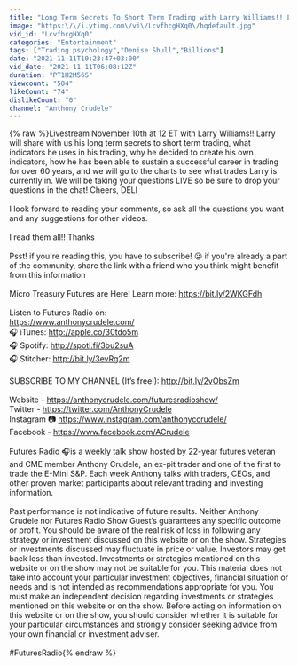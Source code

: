 ```yaml
---
title: "Long Term Secrets To Short Term Trading with Larry Williams!! Livestream"
image: "https:\/\/i.ytimg.com\/vi\/LcvfhcgHXq0\/hqdefault.jpg"
vid_id: "LcvfhcgHXq0"
categories: "Entertainment"
tags: ["Trading psychology","Denise Shull","Billions"]
date: "2021-11-11T10:23:47+03:00"
vid_date: "2021-11-11T06:08:12Z"
duration: "PT1H2M56S"
viewcount: "504"
likeCount: "74"
dislikeCount: "0"
channel: "Anthony Crudele"
---
```

{% raw %}Livestream November 10th at 12 ET with Larry Williams!!  Larry will share with us his long term secrets to short term trading, what indicators he uses in his trading, why he decided to create his own indicators, how he has been able to sustain a successful career in trading for over 60 years, and we will go to the charts to see what trades Larry is currently in.  We will be taking your questions LIVE so be sure to drop your questions in the chat!  Cheers, DELI<br /><br />I look forward to reading your comments, so ask all the questions you want and any suggestions for other videos. <br /><br />I read them all!! Thanks<br /> <br />Psst! if you're reading this, you have to subscribe! 😜 if you're already a part of the community, share the link with a friend who you think might benefit from this information<br /><br />Micro Treasury Futures are Here! Learn more:  <a rel="nofollow" target="blank" href="https://bit.ly/2WKGFdh">https://bit.ly/2WKGFdh</a> <br /><br />Listen to Futures Radio on:<br /><a rel="nofollow" target="blank" href="https://www.anthonycrudele.com/">https://www.anthonycrudele.com/</a><br />🎧 iTunes:  <a rel="nofollow" target="blank" href="http://apple.co/30tdo5m">http://apple.co/30tdo5m</a><br />🎧 Spotify:  <a rel="nofollow" target="blank" href="http://spoti.fi/3bu2suA">http://spoti.fi/3bu2suA</a><br />🎧 Stitcher:  <a rel="nofollow" target="blank" href="http://bit.ly/3evRg2m">http://bit.ly/3evRg2m</a><br /><br />SUBSCRIBE TO MY CHANNEL (It’s free!):  <a rel="nofollow" target="blank" href="http://bit.ly/2vObsZm">http://bit.ly/2vObsZm</a> <br /><br />Website - <a rel="nofollow" target="blank" href="https://anthonycrudele.com/futuresradioshow/">https://anthonycrudele.com/futuresradioshow/</a><br />Twitter - <a rel="nofollow" target="blank" href="https://twitter.com/AnthonyCrudele">https://twitter.com/AnthonyCrudele</a> <br />Instagram 📷 <a rel="nofollow" target="blank" href="https://www.instagram.com/anthonyccrudele/">https://www.instagram.com/anthonyccrudele/</a> <br />Facebook - <a rel="nofollow" target="blank" href="https://www.facebook.com/ACrudele">https://www.facebook.com/ACrudele</a><br /><br />Futures Radio 🎧is a weekly talk show hosted by 22-year futures veteran and CME member Anthony Crudele, an ex-pit trader and one of the first to trade the E-Mini S&amp;P. Each week Anthony talks with traders, CEOs, and other proven market participants about relevant trading and investing information. <br /><br />Past performance is not indicative of future results. Neither Anthony Crudele nor Futures Radio Show Guest’s guarantees any specific outcome or profit. You should be aware of the real risk of loss in following any strategy or investment discussed on this website or on the show. Strategies or investments discussed may fluctuate in price or value. Investors may get back less than invested. Investments or strategies mentioned on this website or on the show may not be suitable for you. This material does not take into account your particular investment objectives, financial situation or needs and is not intended as recommendations appropriate for you. You must make an independent decision regarding investments or strategies mentioned on this website or on the show. Before acting on information on this website or on the show, you should consider whether it is suitable for your particular circumstances and strongly consider seeking advice from your own financial or investment adviser.<br /><br />#FuturesRadio{% endraw %}
